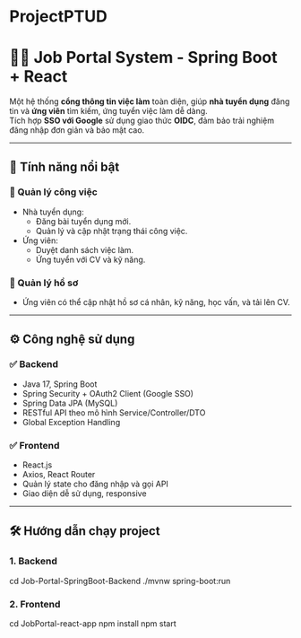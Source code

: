 # ProjectPTUD
# 🧑‍💼 Job Portal System - Spring Boot + React

Một hệ thống **cổng thông tin việc làm** toàn diện, giúp **nhà tuyển dụng** đăng tin và **ứng viên** tìm kiếm, ứng tuyển việc làm dễ dàng.  
Tích hợp **SSO với Google** sử dụng giao thức **OIDC**, đảm bảo trải nghiệm đăng nhập đơn giản và bảo mật cao.

---

## 🚀 Tính năng nổi bật

### 💼 Quản lý công việc
- Nhà tuyển dụng:
  - Đăng bài tuyển dụng mới.
  - Quản lý và cập nhật trạng thái công việc.
- Ứng viên:
  - Duyệt danh sách việc làm.
  - Ứng tuyển với CV và kỹ năng.

### 📄 Quản lý hồ sơ
- Ứng viên có thể cập nhật hồ sơ cá nhân, kỹ năng, học vấn, và tải lên CV.

---

## ⚙️ Công nghệ sử dụng

### ✅ Backend
- Java 17, Spring Boot
- Spring Security + OAuth2 Client (Google SSO)
- Spring Data JPA (MySQL)
- RESTful API theo mô hình Service/Controller/DTO
- Global Exception Handling

### ✅ Frontend
- React.js
- Axios, React Router
- Quản lý state cho đăng nhập và gọi API
- Giao diện dễ sử dụng, responsive

---

## 🛠 Hướng dẫn chạy project
### 1. Backend
  cd Job-Portal-SpringBoot-Backend
  ./mvnw spring-boot:run
### 2. Frontend
  cd JobPortal-react-app
  npm install
  npm start

 

